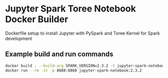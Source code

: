 # Jupyter Spark Toree Notebook Docker Builder

Dockerfile setup to install Jupyter with PySpark and Toree Kernel for Spark development

## Example build and run commands

```bash
docker build . --build-arg SPARK_VERSION=2.3.2 -t jupyter-spark-notebook:2.3.2
docker run --rm -it -p 8888:8888 jupyter-spark-notebook:2.3.2
```
